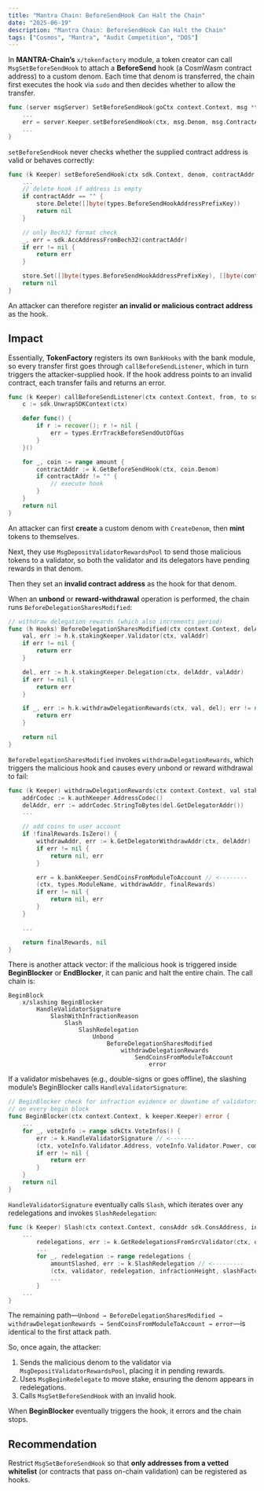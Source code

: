 ```yaml
---
title: "Mantra Chain: BeforeSendHook Can Halt the Chain"
date: "2025-06-19"
description: "Mantra Chain: BeforeSendHook Can Halt the Chain"
tags: ["Cosmos", "Mantra", "Audit Competition", "DOS"]
---
```


In **MANTRA-Chain’s** `x/tokenfactory` module, a token creator can call `MsgSetBeforeSendHook` to attach a **BeforeSend** hook (a CosmWasm contract address) to a custom denom. Each time that denom is transferred, the chain first executes the hook via `sudo` and then decides whether to allow the transfer.

```go
func (server msgServer) SetBeforeSendHook(goCtx context.Context, msg *types.MsgSetBeforeSendHook) (*types.MsgSetBeforeSendHookResponse, error) {
    ...
    err = server.Keeper.setBeforeSendHook(ctx, msg.Denom, msg.ContractAddr) // <----------
    ...
}
```

`setBeforeSendHook` never checks whether the supplied contract address is valid or behaves correctly:

```go
func (k Keeper) setBeforeSendHook(ctx sdk.Context, denom, contractAddr string) error {
    ...
    // delete hook if address is empty
    if contractAddr == "" {
        store.Delete([]byte(types.BeforeSendHookAddressPrefixKey))
        return nil
    }

    // only Bech32 format check
    _, err = sdk.AccAddressFromBech32(contractAddr)
    if err != nil {
        return err
    }

    store.Set([]byte(types.BeforeSendHookAddressPrefixKey), []byte(contractAddr))
    return nil
}
```

An attacker can therefore register **an invalid or malicious contract address** as the hook.

## Impact

Essentially, **TokenFactory** registers its own `BankHooks` with the bank module, so every transfer first goes through `callBeforeSendListener`, which in turn triggers the attacker-supplied hook. If the hook address points to an invalid contract, each transfer fails and returns an error.

```go
func (k Keeper) callBeforeSendListener(ctx context.Context, from, to sdk.AccAddress, amount sdk.Coins, blockBeforeSend bool) (err error) {
    c := sdk.UnwrapSDKContext(ctx)

    defer func() {
        if r := recover(); r != nil {
            err = types.ErrTrackBeforeSendOutOfGas
        }
    }()

    for _, coin := range amount {
        contractAddr := k.GetBeforeSendHook(ctx, coin.Denom)
        if contractAddr != "" {
            // execute hook
        }
    }
    return nil
}
```

An attacker can first **create** a custom denom with `CreateDenom`, then **mint** tokens to themselves.

Next, they use `MsgDepositValidatorRewardsPool` to send those malicious tokens to a validator, so both the validator and its delegators have pending rewards in that denom.

Then they set an **invalid contract address** as the hook for that denom.

When an **unbond** or **reward-withdrawal** operation is performed, the chain runs `BeforeDelegationSharesModified`:

```go
// withdraw delegation rewards (which also increments period)
func (h Hooks) BeforeDelegationSharesModified(ctx context.Context, delAddr sdk.AccAddress, valAddr sdk.ValAddress) error {
    val, err := h.k.stakingKeeper.Validator(ctx, valAddr)
    if err != nil {
        return err
    }

    del, err := h.k.stakingKeeper.Delegation(ctx, delAddr, valAddr)
    if err != nil {
        return err
    }

    if _, err := h.k.withdrawDelegationRewards(ctx, val, del); err != nil { // <---
        return err
    }

    return nil
}
```

`BeforeDelegationSharesModified` invokes `withdrawDelegationRewards`, which triggers the malicious hook and causes every unbond or reward withdrawal to fail:

```go
func (k Keeper) withdrawDelegationRewards(ctx context.Context, val stakingtypes.ValidatorI, del stakingtypes.DelegationI) (sdk.Coins, error) {
    addrCodec := k.authKeeper.AddressCodec()
    delAddr, err := addrCodec.StringToBytes(del.GetDelegatorAddr())
    ...

    // add coins to user account
    if !finalRewards.IsZero() {
        withdrawAddr, err := k.GetDelegatorWithdrawAddr(ctx, delAddr)
        if err != nil {
            return nil, err
        }

        err = k.bankKeeper.SendCoinsFromModuleToAccount // <--------
        (ctx, types.ModuleName, withdrawAddr, finalRewards)
        if err != nil {
            return nil, err
        }
    }

    ...

    return finalRewards, nil
}
```

There is another attack vector: if the malicious hook is triggered inside **BeginBlocker** or **EndBlocker**, it can panic and halt the entire chain. The call chain is:

```
BeginBlock
    x/slashing BeginBlocker
        HandleValidatorSignature
            SlashWithInfractionReason
                Slash
                    SlashRedelegation
                        Unbond
                            BeforeDelegationSharesModified
                                withdrawDelegationRewards
                                    SendCoinsFromModuleToAccount
                                        error
```

If a validator misbehaves (e.g., double-signs or goes offline), the slashing module’s BeginBlocker calls `HandleValidatorSignature`:

```go
// BeginBlocker check for infraction evidence or downtime of validators
// on every begin block
func BeginBlocker(ctx context.Context, k keeper.Keeper) error {
    ...
    for _, voteInfo := range sdkCtx.VoteInfos() {
        err := k.HandleValidatorSignature // <-------
        (ctx, voteInfo.Validator.Address, voteInfo.Validator.Power, comet.BlockIDFlag(voteInfo.BlockIdFlag))
        if err != nil {
            return err
        }
    }
    return nil
}
```

`HandleValidatorSignature` eventually calls `Slash`, which iterates over any redelegations and invokes `SlashRedelegation`:

```go
func (k Keeper) Slash(ctx context.Context, consAddr sdk.ConsAddress, infractionHeight, power int64, slashFactor math.LegacyDec) (math.Int, error) {
    ...
        redelegations, err := k.GetRedelegationsFromSrcValidator(ctx, operatorAddress)
        ...
        for _, redelegation := range redelegations {
            amountSlashed, err := k.SlashRedelegation // <---------
            (ctx, validator, redelegation, infractionHeight, slashFactor)
            ...
        }
    ...
}
```

The remaining path—`Unbond → BeforeDelegationSharesModified → withdrawDelegationRewards → SendCoinsFromModuleToAccount → error`—is identical to the first attack path.

So, once again, the attacker:

1. Sends the malicious denom to the validator via `MsgDepositValidatorRewardsPool`, placing it in pending rewards.
2. Uses `MsgBeginRedelegate` to move stake, ensuring the denom appears in redelegations.
3. Calls `MsgSetBeforeSendHook` with an invalid hook.

When **BeginBlocker** eventually triggers the hook, it errors and the chain stops.

## Recommendation

Restrict `MsgSetBeforeSendHook` so that **only addresses from a vetted whitelist** (or contracts that pass on-chain validation) can be registered as hooks.